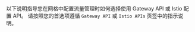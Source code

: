 ---
---

以下说明指导您在网格中配置流量管理时如何选择使用 Gateway API 或 Istio 配置 API。
请按照您的首选项遵循 `Gateway API` 或 `Istio APIs` 页签中的指示说明。
